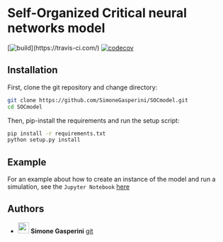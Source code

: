 # Self-Organized Critical neural networks model
[![build](https://travis-ci.com/SimoneGasperini/SOCmodel.svg?)](https://travis-ci.com/)
[![codecov](https://codecov.io/gh/SimoneGasperini/SOCmodel/branch/master/graph/badge.svg?token=8tovOTCUjf)](https://app.codecov.io/gh/SimoneGasperini/SOCmodel/)


## Installation
First, clone the git repository and change directory:

```bash
git clone https://github.com/SimoneGasperini/SOCmodel.git
cd SOCmodel
```

Then, pip-install the requirements and run the setup script:
```bash
pip install -r requirements.txt
python setup.py install
```


## Example
For an example about how to create an instance of the model and run a simulation, see the `Jupyter Notebook` [here](https://github.com/SimoneGasperini/SOCmodel/blob/master/socmodel/example.ipynb)


## Authors
* <img src="https://avatars2.githubusercontent.com/u/71086758?s=400&v=4" width="25px;"/> **Simone Gasperini** [git](https://github.com/SimoneGasperini)
